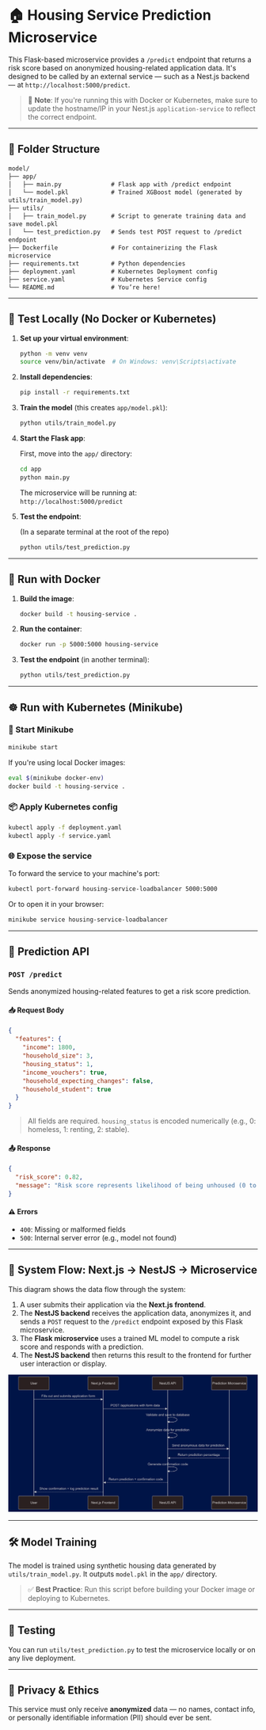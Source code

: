 # 🏠 Housing Service Prediction Microservice

This Flask-based microservice provides a `/predict` endpoint that returns a risk score based on anonymized housing-related application data. It's designed to be called by an external service — such as a Nest.js backend — at `http://localhost:5000/predict`.

> 📢 **Note**: If you're running this with Docker or Kubernetes, make sure to update the hostname/IP in your Nest.js `application-service` to reflect the correct endpoint.

---

## 📁 Folder Structure

```
model/
├── app/
│   ├── main.py              # Flask app with /predict endpoint
│   └── model.pkl            # Trained XGBoost model (generated by utils/train_model.py)
├── utils/
│   ├── train_model.py       # Script to generate training data and save model.pkl
│   └── test_prediction.py   # Sends test POST request to /predict endpoint
├── Dockerfile               # For containerizing the Flask microservice
├── requirements.txt         # Python dependencies
├── deployment.yaml          # Kubernetes Deployment config
├── service.yaml             # Kubernetes Service config
└── README.md                # You’re here!
```

---

## 🧪 Test Locally (No Docker or Kubernetes)

1. **Set up your virtual environment**:

   ```bash
   python -m venv venv
   source venv/bin/activate  # On Windows: venv\Scripts\activate
   ```

2. **Install dependencies**:

   ```bash
   pip install -r requirements.txt
   ```

3. **Train the model** (this creates `app/model.pkl`):

   ```bash
   python utils/train_model.py
   ```

4. **Start the Flask app**:

   First, move into the `app/` directory:

   ```bash
   cd app
   python main.py
   ```

   The microservice will be running at:  
   `http://localhost:5000/predict`

5. **Test the endpoint**:

   (In a separate terminal at the root of the repo)

   ```bash
   python utils/test_prediction.py
   ```

---

## 🐳 Run with Docker

1. **Build the image**:

   ```bash
   docker build -t housing-service .  
   ```

2. **Run the container**:

   ```bash
   docker run -p 5000:5000 housing-service
   ```

3. **Test the endpoint** (in another terminal):

   ```bash
   python utils/test_prediction.py
   ```

---

## ☸️ Run with Kubernetes (Minikube)

### 🔧 Start Minikube

```bash
minikube start
```

If you're using local Docker images:

```bash
eval $(minikube docker-env)
docker build -t housing-service .
```

### 📦 Apply Kubernetes config

```bash
kubectl apply -f deployment.yaml
kubectl apply -f service.yaml
```

### 🌐 Expose the service

To forward the service to your machine's port:

```bash
kubectl port-forward housing-service-loadbalancer 5000:5000
```

Or to open it in your browser:

```bash
minikube service housing-service-loadbalancer
```

---

## 📡 Prediction API

### `POST /predict`

Sends anonymized housing-related features to get a risk score prediction.

#### 📥 Request Body

```json
{
  "features": {
    "income": 1800,
    "household_size": 3,
    "housing_status": 1,
    "income_vouchers": true,
    "household_expecting_changes": false,
    "household_student": true
  }
}
```

> All fields are required. `housing_status` is encoded numerically (e.g., 0: homeless, 1: renting, 2: stable).

#### 📤 Response

```json
{
  "risk_score": 0.82,
  "message": "Risk score represents likelihood of being unhoused (0 to 1, higher is riskier)"
}
```

#### ⚠️ Errors

- `400`: Missing or malformed fields  
- `500`: Internal server error (e.g., model not found)

---

## 🔁 System Flow: Next.js → NestJS → Microservice

This diagram shows the data flow through the system:

1. A user submits their application via the **Next.js frontend**.
2. The **NestJS backend** receives the application data, anonymizes it, and sends a `POST` request to the `/predict` endpoint exposed by this Flask microservice.
3. The **Flask microservice** uses a trained ML model to compute a risk score and responds with a prediction.
4. The **NestJS backend** then returns this result to the frontend for further user interaction or display.

<p align="center">
  <img src="./images/microservice-flow.png" alt="System Flow Diagram" width="700"/>
</p>

---

## 🛠 Model Training

The model is trained using synthetic housing data generated by `utils/train_model.py`. It outputs `model.pkl` in the `app/` directory.

> ✅ **Best Practice**: Run this script before building your Docker image or deploying to Kubernetes.

---

## 🧪 Testing

You can run `utils/test_prediction.py` to test the microservice locally or on any live deployment.

---

## 🧘 Privacy & Ethics

This service must only receive **anonymized** data — no names, contact info, or personally identifiable information (PII) should ever be sent.

